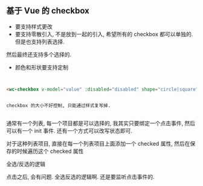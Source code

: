 






## 基于 Vue 的 checkbox

* 要支持样式更改
* 要支持零散引入, 不是放到一起的引入, 希望所有的 checkbox 都可以单独的. 
但是也支持列表选择. 

然后最终还支持多个选择的. 

* 颜色和形状要支持定制


```html


<wc-checkbox v-model="value" :disabled="disabled" shape="circle|square" active="red">


checkbox 的大小不好控制, 只能通过样式复写掉. 



```


通常有一个列表, 每一个项目都是可以选择的, 我其实只要绑定一个点击事件, 然后可以有一个 init 事件. 
还有一个方式可以改写状态即可. 

对于这种列表项目, 直接在每一个列表项目上面添加一个 checked 属性, 然后在保存的时候遍历这个 checked 属性



全选/反选的逻辑

点击之后, 会有问题. 全选反选的逻辑啊. 还是要监听点击事件的. 























